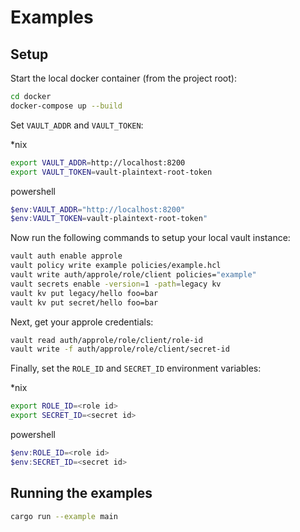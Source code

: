 # Examples

## Setup

Start the local docker container (from the project root):

```sh
cd docker
docker-compose up --build
```

Set `VAULT_ADDR` and `VAULT_TOKEN`:

*nix
```sh
export VAULT_ADDR=http://localhost:8200
export VAULT_TOKEN=vault-plaintext-root-token
```

powershell
```powershell
$env:VAULT_ADDR="http://localhost:8200"
$env:VAULT_TOKEN=vault-plaintext-root-token"
```

Now run the following commands to setup your local vault instance:

```sh
vault auth enable approle
vault policy write example policies/example.hcl
vault write auth/approle/role/client policies="example"
vault secrets enable -version=1 -path=legacy kv
vault kv put legacy/hello foo=bar
vault kv put secret/hello foo=bar
```

Next, get your approle credentials:

```sh
vault read auth/approle/role/client/role-id
vault write -f auth/approle/role/client/secret-id
```

Finally, set the `ROLE_ID` and `SECRET_ID` environment variables:

*nix
```sh
export ROLE_ID=<role id>
export SECRET_ID=<secret id>
```

powershell
```powershell
$env:ROLE_ID=<role id>
$env:SECRET_ID=<secret id>
```

## Running the examples

```sh
cargo run --example main
```
